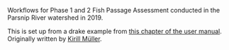 Workflows for Phase 1 and 2 Fish Passage Assessment conducted in the Parsnip River watershed in 2019.

This is set up from a drake example from [this chapter of the user manual](https://books.ropensci.org/drake/walkthrough.html). Originally written by [Kirill Müller](https://github.com/krlmlr).

